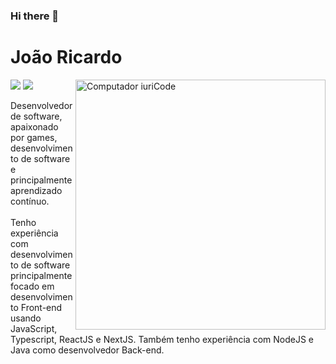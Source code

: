 ### Hi there 👋

# João Ricardo


<img src="https://raw.githubusercontent.com/MicaelliMedeiros/micaellimedeiros/master/image/computer-illustration.png" min-width="400px" max-width="400px" width="400px" align="right" alt="Computador iuriCode">


<p align="left">
  <a href="mailto:joaomiranda997@hotmail.com" alt="joaomiranda997@hotmail.com">
  <img src="https://img.shields.io/badge/-joaomiranda997@hotmail.com-00875f?style=flat-square&logo=microsoft-outlook&logoColor=white&link=mailto:joaomiranda997@hotmail.com" /></a>

  <a href="https://www.linkedin.com/in/joaormiranda/" alt="João Ricardo">
  <img src="https://img.shields.io/badge/-João Ricardo-00875f?style=flat-square&logo=Linkedin&logoColor=white&link=https://www.linkedin.com/in/joaormiranda/" /></a>
</p>  

<p align="left"> 
  Desenvolvedor de software, apaixonado por games, desenvolvimento de software e principalmente aprendizado contínuo.<br><br>
  Tenho experiência com desenvolvimento de software principalmente focado em desenvolvimento Front-end usando JavaScript, Typescript, ReactJS e NextJS. Também tenho experiência com NodeJS e Java como desenvolvedor Back-end. 
</p>

